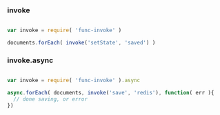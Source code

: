
### invoke

```javascript

var invoke = require( 'func-invoke' )

documents.forEach( invoke('setState', 'saved') )
```

### invoke.async

```javascript

var invoke = require( 'func-invoke' ).async

async.forEach( documents, invoke('save', 'redis'), function( err ){
  // done saving, or error
})
```